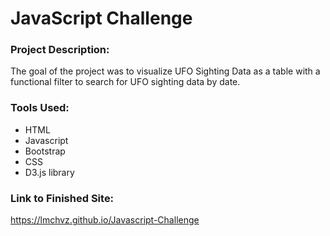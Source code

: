 # JavaScript Challenge 

### Project Description: 

The goal of the project was to visualize UFO Sighting Data as a table with a functional filter to search for UFO sighting data by date. 

### Tools Used: 

- HTML 
- Javascript
- Bootstrap
- CSS 
- D3.js library


### Link to Finished Site: 

https://lmchvz.github.io/Javascript-Challenge
